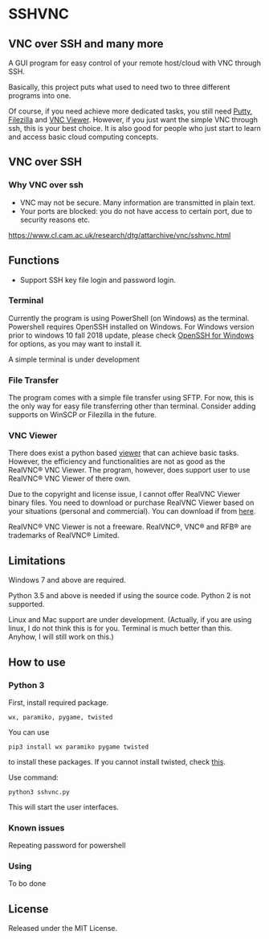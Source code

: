 # SSHVNC
## VNC over SSH and many more

A GUI program for easy control of your remote host/cloud with VNC through SSH.

Basically, this project puts what used to need two to three different programs into one.

Of course, if you need achieve more dedicated tasks, you still need [Putty](https://www.chiark.greenend.org.uk/~sgtatham/putty/latest.html), 
[Filezilla](https://filezilla-project.org/) and 
[VNC Viewer](https://www.realvnc.com/en/connect/download/viewer/).
However, if you just want the simple VNC through ssh, this is your best choice. It is also good for people who just start to learn and access basic cloud computing concepts.

## VNC over SSH
### Why VNC over ssh

- VNC may not be secure. Many information are transmitted in plain text.
- Your ports are blocked: you do not have access to certain port, due to security reasons etc.

<https://www.cl.cam.ac.uk/research/dtg/attarchive/vnc/sshvnc.html>

## Functions
- Support SSH key file login and password login.

### Terminal

Currently the program is using PowerShell (on Windows) as the terminal.  Powershell requires OpenSSH installed on Windows. For Windows version prior to windows 10 fall 2018 update, please check [OpenSSH for Windows](https://www.mls-software.com/opensshd.html) for options, as you may want to install it.

A simple terminal is under development

<!--
There are two ways using terminal: PowerShell (on Windows) or simple terminal offered in the program. Powershell requires OpenSSH installed on Windows. For Windows version prior to windows 10 fall 2018 update, check [OpenSSH for Windows](https://www.mls-software.com/opensshd.html) for options. Simple terminal should not need OpenSSH installed.
-->

### File Transfer

The program comes with a simple file transfer using SFTP. For now, this is the only way for easy file transferring other than terminal. Consider adding supports on WinSCP or Filezilla in the future.

### VNC Viewer

There does exist a python based [viewer](https://github.com/TD-Hydro/python-vnc-viewer) 
that can achieve basic tasks. However, the efficiency and functionalities are not as good as the RealVNC® VNC Viewer. The program, however, does support user to use RealVNC® VNC Viewer of there own.

Due to the copyright and license issue, I cannot offer RealVNC Viewer binary files. You need to download or purchase RealVNC Viewer based on your situations (personal and commercial). You can download if from [here](https://www.realvnc.com/en/connect/download/viewer/).

RealVNC® VNC Viewer is not a freeware. RealVNC®, VNC® and RFB® are trademarks of RealVNC® Limited.

## Limitations

Windows 7 and above are required.

Python 3.5 and above is needed if using the source code. Python 2 is not supported.

Linux and Mac support are under development. (Actually, if you are using linux, I do not think this is for you. Terminal is much better than this. Anyhow, I will still work on this.)

## How to use

### Python 3

First, install required package.
```
wx, paramiko, pygame, twisted
```
You can use
```
pip3 install wx paramiko pygame twisted
```
to install these packages. If you cannot install twisted, check [this](https://www.lfd.uci.edu/~gohlke/pythonlibs/).

Use command:
```
python3 sshvnc.py
```
This will start the user interfaces.

<!--
### Binaries
Download installation or binary files here.

If you want to use zip packets in Windows, make sure you install the Microsoft Visual C++ Redistributable 2015 or 2017 (x86/x64, depending on your system and download packets).

32-bit version should support Windows on ARM, however, this is not tested. Please use the installation version.
-->

### Known issues
Repeating password for powershell


### Using

To bo done

## License

Released under the MIT License.